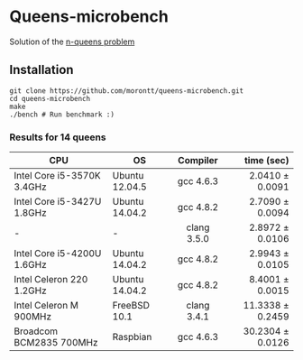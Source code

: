 # Queens-microbench

Solution of the [n-queens problem](https://en.wikipedia.org/wiki/Eight_queens_puzzle)

## Installation

```shell
git clone https://github.com/morontt/queens-microbench.git
cd queens-microbench
make
./bench # Run benchmark :)
```

### Results for 14 queens

| CPU                        | OS             | Compiler    | time (sec)              |
| -------------------------- | -------------- |:-----------:| -----------------------:|
| Intel Core i5-3570K 3.4GHz | Ubuntu 12.04.5 | gcc 4.6.3   |  2.0410 &plusmn; 0.0091 |
| Intel Core i5-3427U 1.8GHz | Ubuntu 14.04.2 | gcc 4.8.2   |  2.7090 &plusmn; 0.0094 |
| -                          | -              | clang 3.5.0 |  2.8972 &plusmn; 0.0106 |
| Intel Core i5-4200U 1.6GHz | Ubuntu 14.04.2 | gcc 4.8.2   |  2.9943 &plusmn; 0.0105 |
| Intel Celeron 220   1.2GHz | Ubuntu 14.04.2 | gcc 4.8.2   |  8.4001 &plusmn; 0.0015 |
| Intel Celeron M     900MHz | FreeBSD 10.1   | clang 3.4.1 | 11.3338 &plusmn; 0.2459 |
| Broadcom BCM2835    700MHz | Raspbian       | gcc 4.6.3   | 30.2304 &plusmn; 0.0126 |
